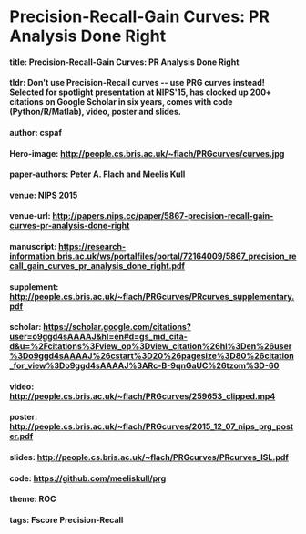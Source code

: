 # Precision-Recall-Gain Curves: PR Analysis Done Right

#### title: Precision-Recall-Gain Curves: PR Analysis Done Right
#### tldr: Don't use Precision-Recall curves -- use PRG curves instead! Selected for spotlight presentation at NIPS'15, has clocked up 200+ citations on Google Scholar in six years, comes with code (Python/R/Matlab), video, poster and slides.
#### author: cspaf
#### Hero-image: http://people.cs.bris.ac.uk/~flach/PRGcurves/curves.jpg

#### paper-authors: Peter A. Flach and Meelis Kull

#### venue: NIPS 2015
#### venue-url: http://papers.nips.cc/paper/5867-precision-recall-gain-curves-pr-analysis-done-right

#### manuscript: https://research-information.bris.ac.uk/ws/portalfiles/portal/72164009/5867_precision_recall_gain_curves_pr_analysis_done_right.pdf
#### supplement: http://people.cs.bris.ac.uk/~flach/PRGcurves/PRcurves_supplementary.pdf
#### scholar: https://scholar.google.com/citations?user=o9ggd4sAAAAJ&hl=en#d=gs_md_cita-d&u=%2Fcitations%3Fview_op%3Dview_citation%26hl%3Den%26user%3Do9ggd4sAAAAJ%26cstart%3D20%26pagesize%3D80%26citation_for_view%3Do9ggd4sAAAAJ%3ARc-B-9qnGaUC%26tzom%3D-60

#### video: http://people.cs.bris.ac.uk/~flach/PRGcurves/259653_clipped.mp4
#### poster: http://people.cs.bris.ac.uk/~flach/PRGcurves/2015_12_07_nips_prg_poster.pdf
#### slides: http://people.cs.bris.ac.uk/~flach/PRGcurves/PRcurves_ISL.pdf

#### code: https://github.com/meeliskull/prg

#### theme: ROC
#### tags: Fscore Precision-Recall

